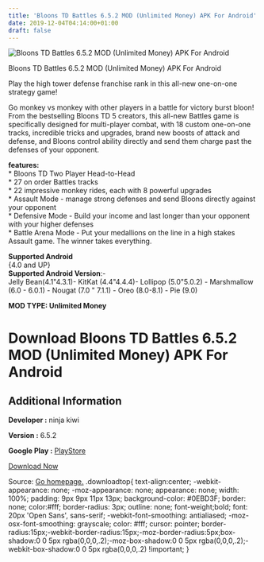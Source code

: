 ```yaml
---
title: 'Bloons TD Battles 6.5.2 MOD (Unlimited Money) APK For Android'
date: 2019-12-04T04:14:00+01:00
draft: false
---
```


![Bloons TD Battles 6.5.2 MOD (Unlimited Money) APK For Android](https://i0.wp.com/apkhome.net/wp-content/uploads/2019/12/Bloons-TD-Battles.png "Bloons TD Battles 6.5.2 MOD (Unlimited Money) APK For Android")

  

Bloons TD Battles 6.5.2 MOD (Unlimited Money) APK For Android

Play the high tower defense franchise rank in this all-new one-on-one strategy game!

Go monkey vs monkey with other players in a battle for victory burst bloon! From the bestselling Bloons TD 5 creators, this all-new Battles game is specifically designed for multi-player combat, with 18 custom one-on-one tracks, incredible tricks and upgrades, brand new boosts of attack and defense, and Bloons control ability directly and send them charge past the defenses of your opponent.

**features:**  
\* Bloons TD Two Player Head-to-Head  
\* 27 on order Battles tracks  
\* 22 impressive monkey rides, each with 8 powerful upgrades  
\* Assault Mode - manage strong defenses and send Bloons directly against your opponent  
\* Defensive Mode - Build your income and last longer than your opponent with your higher defenses  
\* Battle Arena Mode - Put your medallions on the line in a high stakes Assault game. The winner takes everything.

**Supported Android**  
{4.0 and UP}  
**Supported Android Version**:-  
Jelly Bean(4.1"4.3.1)- KitKat (4.4"4.4.4)- Lollipop (5.0"5.0.2) - Marshmallow (6.0 - 6.0.1) - Nougat (7.0 " 7.1.1) - Oreo (8.0-8.1) - Pie (9.0)

**MOD TYPE: Unlimited Money**

Download Bloons TD Battles 6.5.2 MOD (Unlimited Money) APK For Android
======================================================================

Additional Information
----------------------

**Developer :** ninja kiwi

**Version :** 6.5.2

**Google Play :** [PlayStore](https://play.google.com/store/apps/details?id=com.ninjakiwi.bloonstdbattles)

  

[Download Now](https://store4app.co/post/bloons-td-battles-6-5-2-mod-unlimited-money-apk-for-android_1575391426)

  
Source: [Go homepage.](https://store4app.co/post/bloons-td-battles-6-5-2-mod-unlimited-money-apk-for-android_1575391426) .downloadtop{ text-align:center; -webkit-appearance: none; -moz-appearance: none; appearance: none; width: 100%; padding: 9px 9px 11px 13px; background-color: #0EBD3F; border: none; color:#fff; border-radius: 3px; outline: none; font-weight;bold; font: 20px 'Open Sans', sans-serif; -webkit-font-smoothing: antialiased; -moz-osx-font-smoothing: grayscale; color: #fff; cursor: pointer; border-radius:15px;-webkit-border-radius:15px;-moz-border-radius:5px;box-shadow:0 0 5px rgba(0,0,0,.2);-moz-box-shadow:0 0 5px rgba(0,0,0,.2);-webkit-box-shadow:0 0 5px rgba(0,0,0,.2) !important; }